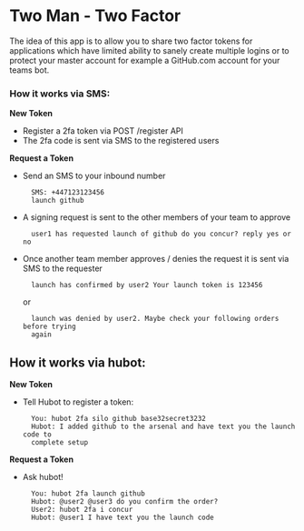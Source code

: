 # Two Man - Two Factor

The idea of this app is to allow you to share two factor tokens for applications
which have limited ability to sanely create multiple logins or to protect your
master account for example a GitHub.com account for your teams bot.

### How it works via SMS:

**New Token**
- Register a 2fa token via POST /register API
- The 2fa code is sent via SMS to the registered users

**Request a Token**
- Send an SMS to your inbound number

  ```
    SMS: +447123123456
    launch github
  ```

- A signing request is sent to the other members of your team to approve

  ```
    user1 has requested launch of github do you concur? reply yes or no
  ```

- Once another team member approves / denies the request it is sent via SMS to
  the requester

  ```
    launch has confirmed by user2 Your launch token is 123456
  ```

  or

  ```
    launch was denied by user2. Maybe check your following orders before trying
    again
  ```



## How it works via hubot:

**New Token**
- Tell Hubot to register a token:

  ```
    You: hubot 2fa silo github base32secret3232
    Hubot: I added github to the arsenal and have text you the launch code to
    complete setup
  ```

**Request a Token**
- Ask hubot!

  ```
    You: hubot 2fa launch github
    Hubot: @user2 @user3 do you confirm the order?
    User2: hubot 2fa i concur
    Hubot: @user1 I have text you the launch code
  ```
